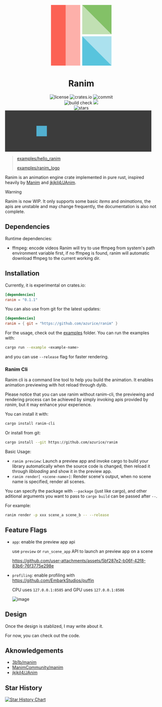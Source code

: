 <div align="center">
<img alt="Ranim Logo" src="./assets/ranim.png" width="200" height="200" />

# Ranim
<div>
    <img alt="license" src="https://img.shields.io/github/license/AzurIce/ranim" />
    <img alt="crates.io" src="https://img.shields.io/crates/v/ranim.svg" />
    <img alt="commit" src="https://img.shields.io/github/commit-activity/m/AzurIce/ranim?color=%23ff69b4">
</div>
<div>
    <img alt="build check" src="https://github.com/AzurIce/ranim/actions/workflows/build.yml/badge.svg" />
    <img alg="website check" src="https://github.com/AzurIce/ranim/actions/workflows/website.yml/badge.svg" />
</div>
<div>
    <img alt="stars" src="https://img.shields.io/github/stars/AzurIce/ranim?style=social">
</div>
</div>

<div style="display: flex;">
    <img alt="hello_ranim" src="./assets/hello_ranim.gif" width="48%" />
    <img alt="ranim_logo" src="./assets/ranim_logo.gif" width="48%" />
</div>

> [examples/hello_ranim](./examples/hello_ranim)
> 
> [examples/ranim_logo](./examples/ranim_logo)

Ranim is an animation engine crate implemented in pure rust, inspired heavily by [Manim](https://github.com/3b1b/manim/tree/master) and [jkjkil4/JAnim](https://github.com/jkjkil4/JAnim).

> [!WARNING]
> Ranim is now WIP. It only supports some basic *items* and *animations*, the apis are unstable and may change frequently, the documentation is also not complete.

## Dependencies

Runtime dependencies:
- ffmpeg: encode videos
  Ranim will try to use ffmpeg from system's path environment variable first, if no ffmpeg is found, ranim will automatic download ffmpeg to the current working dir.

## Installation

Currently, it is experimental on crates.io:

```toml
[dependencies]
ranim = "0.1.1"
```

You can also use from git for the latest updates:

```toml
[dependencies]
ranim = { git = "https://github.com/azurice/ranim" }
```

For the usage, check out the [examples](./examples) folder. You can run the examples with:

```bash
cargo run --example <example-name>
```

and you can use `--release` flag for faster rendering.

### Ranim Cli

Ranim cli is a command line tool to help you build the animation. It enables animation previewing with hot reload through dylib.

Please notice that you can use ranim without ranim-cli, the previewing and rendering process can be achieved by simply invoking apis provided by *ranim*, but it may enhance your experience.

You can install it with:

```bash
cargo install ranim-cli
```

Or install from git:

```bash
cargo install --git https://github.com/azurice/ranim
```

Basic Usage:
- `ranim preview`: Launch a preview app and invoke cargo to build your library automatically when the source code is changed, then reload it through *libloading* and show it in the preview app.
- `ranim render[ <scene-name>]`: Render scene's output, when no scene name is specified, render all scenes.

You can specify the package with `--package` (just like cargo), and other aditional arguments you want to pass to `cargo build` can be passed after `--`.

For example:

```bash
ranim render -p xxx scene_a scene_b -- --release
```

## Feature Flags

- `app`: enable the preview app api
  
  use `preview` or `run_scene_app` API to launch an preview app on a scene
  
  https://github.com/user-attachments/assets/5bf287e2-b06f-42f8-83b6-76f3775e298e
- `profiling`: enable profiling with https://github.com/EmbarkStudios/puffin

  CPU uses `127.0.0.1:8585` and GPU uses `127.0.0.1:8586`
  
  ![image](https://github.com/user-attachments/assets/36bf841c-e30f-45cc-adbc-bd4bfff9bc4c)
   

## Design

Once the design is stablized, I may write about it.

For now, you can check out the code.

## Aknowledgements

- [3b1b/manim](https://github.com/3b1b/manim)
- [ManimCommunity/manim](https://github.com/ManimCommunity/manim/)
- [jkjkil4/JAnim](https://github.com/jkjkil4/JAnim)

## Star History

[![Star History Chart](https://api.star-history.com/svg?repos=AzurIce/ranim&type=Date)](https://www.star-history.com/#AzurIce/ranim&Date)
